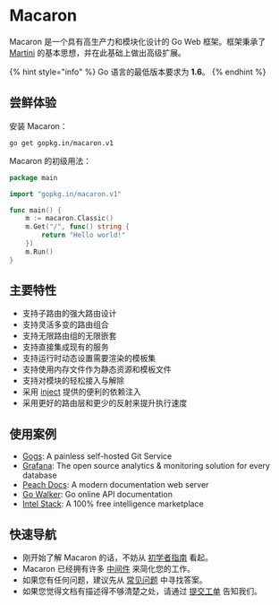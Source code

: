 # Macaron

Macaron 是一个具有高生产力和模块化设计的 Go Web 框架。框架秉承了 [Martini](https://github.com/go-martini/martini) 的基本思想，并在此基础上做出高级扩展。

{% hint style="info" %} 
Go 语言的最低版本要求为 **1.6**。
{% endhint %}

## 尝鲜体验

安装 Macaron：

	go get gopkg.in/macaron.v1

Macaron 的初级用法：

```go
package main

import "gopkg.in/macaron.v1"

func main() {
	m := macaron.Classic()
	m.Get("/", func() string {
		return "Hello world!"
	})
	m.Run()
}
```

## 主要特性

- 支持子路由的强大路由设计
- 支持灵活多变的路由组合
- 支持无限路由组的无限嵌套
- 支持直接集成现有的服务
- 支持运行时动态设置需要渲染的模板集
- 支持使用内存文件作为静态资源和模板文件
- 支持对模块的轻松接入与解除
- 采用 [inject](https://github.com/codegangsta/inject) 提供的便利的依赖注入
- 采用更好的路由层和更少的反射来提升执行速度

## 使用案例

- [Gogs](https://gogs.io): A painless self-hosted Git Service
- [Grafana](http://grafana.org/): The open source analytics & monitoring solution for every database
- [Peach Docs](https://peachdocs.org): A modern documentation web server
- [Go Walker](https://gowalker.org): Go online API documentation
- [Intel Stack](https://intelstack.com/): A 100% free intelligence marketplace

## 快速导航

- 刚开始了解 Macaron 的话，不妨从 [初学者指南](starter_guide.md) 看起。
- Macaron 已经拥有许多 [中间件](middlewares/README.md) 来简化您的工作。
- 如果您有任何问题，建议先从 [常见问题](faqs.md) 中寻找答案。
- 如果您觉得文档有描述得不够清楚之处，请通过 [提交工单](https://github.com/go-macaron/docs/issues) 告知我们。
